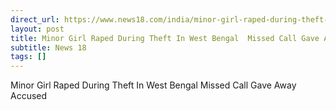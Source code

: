 ```yaml
---
direct_url: https://www.news18.com/india/minor-girl-raped-during-theft-in-west-bengal-missed-call-gave-away-accused-ws-bdkl-9290648.html
layout: post
title: Minor Girl Raped During Theft In West Bengal  Missed Call Gave Away Accused
subtitle: News 18
tags: []
---
```


Minor Girl Raped During Theft In West Bengal  Missed Call Gave Away Accused
